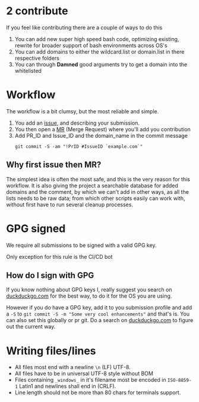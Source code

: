 # 2 contribute

If you feel like contributing there are a couple of ways to do this

1. You can add new super high speed bash code, optimizing existing, rewrite for 
    broader support of bash environments across OS's
1. You can add domains to either the wildcard.list or domain.list in there 
    respective folders
1. You can through **Damned** good arguments try to get a domain into the 
    whitelisted

# Workflow

The workflow is a bit clumsy, but the most reliable and simple.
1. You add an [issue](issues/new), and describing your submission.
1. You then open a [MR](/merge_requests/new) (Merge Request) where you'll add you contribution
1. Add PR_ID and Issue_ID and the domain_name in the commit message
   ```shell
   git commit -S -am "!PrID #IssueID `example.com`"
   ```

## Why first issue then MR?
The simplest idea is often the most safe, and this is the very reason for this 
workflow. It is also giving the project a searchable database for added domains
and the comment, by which we can't add in other ways, as all the lists needs to 
be raw data; from which other scripts easily can work with, without first have 
to run several cleanup processes.

# GPG signed
We require all submissions to be signed with a valid GPG key.

Only exception for this rule is the CI/CD bot

## How do I sign with GPG
If you know nothing about GPG keys I, really suggest you search on 
[duckduckgo.com](https://duckduckgo.com) for the best way, to do it for the OS you 
are using.

However if you do have a GPG key, add it to you submission profile and add a `-S`
to `git commit -S -m "Some very cool enhancements"` and that's is. You can also 
set this globally or pr git. Do a search on [duckduckgo.com](https://duckduckgo.com)
to figure out the current way.

# Writing files/lines
- All files most end with a newline `\n` (LF) UTF-8.
- All files have to be in universal UTF-8 style without BOM
- Files containing `_windows_` in it's filename most be encoded in `ISO-8859-1`
  Latin1 and newlines shall end in (CRLF).
- Line length should not be more than 80 chars for terminals support.
